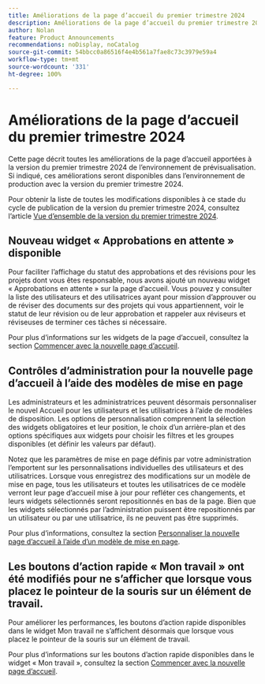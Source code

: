 ```yaml
---
title: Améliorations de la page d’accueil du premier trimestre 2024
description: Améliorations de la page d’accueil du premier trimestre 2024
author: Nolan
feature: Product Announcements
recommendations: noDisplay, noCatalog
source-git-commit: 54bbcc0a86516f4e4b561a7fae8c73c3979e59a4
workflow-type: tm+mt
source-wordcount: '331'
ht-degree: 100%

---
```


# Améliorations de la page d’accueil du premier trimestre 2024

Cette page décrit toutes les améliorations de la page d’accueil apportées à la version du premier trimestre 2024 de l’environnement de prévisualisation. Si indiqué, ces améliorations seront disponibles dans l’environnement de production avec la version du premier trimestre 2024.

Pour obtenir la liste de toutes les modifications disponibles à ce stade du cycle de publication de la version du premier trimestre 2024, consultez l’article [Vue d’ensemble de la version du premier trimestre 2024](/help/quicksilver/product-announcements/product-releases/24-q1-release-activity/24-q1-release-overview.md).

## Nouveau widget « Approbations en attente » disponible

Pour faciliter l’affichage du statut des approbations et des révisions pour les projets dont vous êtes responsable, nous avons ajouté un nouveau widget « Approbations en attente » sur la page d’accueil. Vous pouvez y consulter la liste des utilisateurs et des utilisatrices ayant pour mission d’approuver ou de réviser des documents sur des projets qui vous appartiennent, voir le statut de leur révision ou de leur approbation et rappeler aux réviseurs et réviseuses de terminer ces tâches si nécessaire.

Pour plus d’informations sur les widgets de la page d’accueil, consultez la section [Commencer avec la nouvelle page d’accueil](/help/quicksilver/workfront-basics/using-home/new-home/get-started-with-new-home.md).

## Contrôles d’administration pour la nouvelle page d’accueil à l’aide des modèles de mise en page

Les administrateurs et les administratrices peuvent désormais personnaliser le nouvel Accueil pour les utilisateurs et les utilisatrices à l’aide de modèles de disposition. Les options de personnalisation comprennent la sélection des widgets obligatoires et leur position, le choix d’un arrière-plan et des options spécifiques aux widgets pour choisir les filtres et les groupes disponibles (et définir les valeurs par défaut).

Notez que les paramètres de mise en page définis par votre administration l’emportent sur les personnalisations individuelles des utilisateurs et des utilisatrices. Lorsque vous enregistrez des modifications sur un modèle de mise en page, tous les utilisateurs et toutes les utilisatrices de ce modèle verront leur page d’accueil mise à jour pour refléter ces changements, et leurs widgets sélectionnés seront repositionnés en bas de la page. Bien que les widgets sélectionnés par l’administration puissent être repositionnés par un utilisateur ou par une utilisatrice, ils ne peuvent pas être supprimés.

Pour plus d’informations, consultez la section [Personnaliser la nouvelle page d’accueil à l’aide d’un modèle de mise en page](/help/quicksilver/administration-and-setup/customize-workfront/use-layout-templates/customize-new-home-layout-template.md).

## Les boutons d’action rapide « Mon travail » ont été modifiés pour ne s’afficher que lorsque vous placez le pointeur de la souris sur un élément de travail.

Pour améliorer les performances, les boutons d’action rapide disponibles dans le widget Mon travail ne s’affichent désormais que lorsque vous placez le pointeur de la souris sur un élément de travail.

Pour plus d’informations sur les boutons d’action rapide disponibles dans le widget « Mon travail », consultez la section [Commencer avec la nouvelle page d’accueil](/help/quicksilver/workfront-basics/using-home/new-home/get-started-with-new-home.md).
